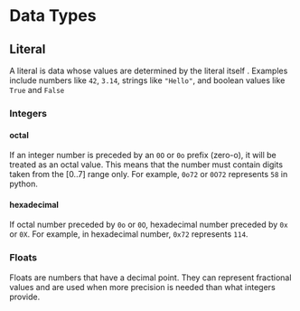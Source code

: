 # Data Types

## Literal

A literal is data whose values are determined by the literal itself . Examples include numbers like `42`, `3.14`, strings like `"Hello"`, and boolean values like `True` and `False`

### Integers

#### octal

If an integer number is preceded by an `0O` or `0o` prefix (zero-o), it will be treated as an octal value. This means that the number must contain digits taken from the [0..7] range only. For example, ```0o72``` or ```0O72``` represents ```58``` in python.
#### hexadecimal
If octal number preceded by ```0o``` or ```0O```, hexadecimal number preceded by ```0x``` or ```0X```. For example, in hexadecimal number, ```0x72``` represents ```114```. 
### Floats
Floats are numbers that have a decimal point. They can represent fractional values and are used when more precision is needed than what integers provide.